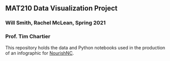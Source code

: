 ## MAT210 Data Visualization Project

### Will Smith, Rachel McLean, Spring 2021
### Prof. Tim Chartier

This repository holds the data and Python notebooks used in the production of an infographic for [NourishNC](https://www.nourishnc.org).
